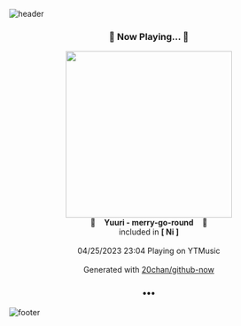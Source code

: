 ![header](https://capsule-render.vercel.app/api?type=wave&height=170&section=header&fontColor=090707&fontAlignX=45&fontAlignY=65&fontSize=100)

<h3 align="center">🎵 Now Playing... 🎵</h3>
<p align="center">
  <a href="https://music.youtube.com/watch?v=P9cuGQNDf-A">
    <img width="300" src="https://lh3.googleusercontent.com/tJ3KnOmNnFyyuziP7DCKQ712xYkPNy4sw6g769VDn9dcT3Gz_vxursHeMcecgkhlc5EhWjwffehSZHMBPQ">
  </a>
  <br>
  🎵&nbsp&nbsp&nbsp <b>Yuuri - merry-go-round</b> &nbsp&nbsp&nbsp🎵
  <br>
  included in <b>[ Ni ]</b>
  
  <br />
  <br />
  04/25/2023 23:04 Playing on YTMusic
  <br />
  <br />
  Generated with <a href="https://github.com/20chan/github-now">20chan/github-now</a>
</p>

<h3 align="center">•••</h3>

![footer](https://capsule-render.vercel.app/api?type=wave&height=150&section=footer)
